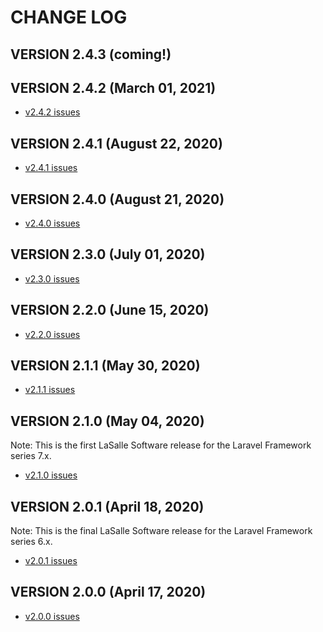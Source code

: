# CHANGE LOG

## VERSION 2.4.3 (coming!)

## VERSION 2.4.2 (March 01, 2021)
* [v2.4.2 issues](https://github.com/LaSalleSoftware/ls-contentformbackend-pkg/milestone/9?closed=1)

## VERSION 2.4.1 (August 22, 2020)
* [v2.4.1 issues](https://github.com/LaSalleSoftware/ls-contentformbackend-pkg/milestone/8?closed=1)

## VERSION 2.4.0 (August 21, 2020)
* [v2.4.0 issues](https://github.com/LaSalleSoftware/ls-contentformbackend-pkg/milestone/7?closed=1)

## VERSION 2.3.0 (July 01, 2020)
* [v2.3.0 issues](https://github.com/LaSalleSoftware/ls-contentformbackend-pkg/milestone/6?closed=1)

## VERSION 2.2.0 (June 15, 2020)
* [v2.2.0 issues](https://github.com/LaSalleSoftware/ls-contactformfrontend-pkg/milestone/5?closed=1)

## VERSION 2.1.1 (May 30, 2020)
* [v2.1.1 issues](https://github.com/LaSalleSoftware/ls-contactformfrontend-pkg/milestone/4?closed=1)

## VERSION 2.1.0 (May 04, 2020)
Note: This is the first LaSalle Software release for the Laravel Framework series 7.x.
* [v2.1.0 issues](https://github.com/LaSalleSoftware/ls-contactformfrontend-pkg/milestone/3?closed=1)

## VERSION 2.0.1 (April 18, 2020)
Note: This is the final LaSalle Software release for the Laravel Framework series 6.x.
* [v2.0.1 issues](https://github.com/LaSalleSoftware/ls-contactformfrontend-pkg/milestone/2?closed=1)

## VERSION 2.0.0 (April 17, 2020)
* [v2.0.0 issues](https://github.com/LaSalleSoftware/ls-contactformfrontend-pkg/milestone/1?closed=1)
